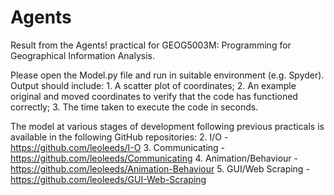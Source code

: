 # Agents
Result from the Agents! practical for GEOG5003M: Programming for Geographical Information Analysis.

Please open the Model.py file and run in suitable environment (e.g. Spyder). Output should include:
	1. A scatter plot of coordinates;
	2. An example original and moved coordinates to verify that the code has functioned correctly;
	3. The time taken to execute the code in seconds.

The model at various stages of development following previous practicals is available in the following GitHub repositories:
2. I/O - https://github.com/leoleeds/I-O
3. Communicating - https://github.com/leoleeds/Communicating
4. Animation/Behaviour - https://github.com/leoleeds/Animation-Behaviour
5. GUI/Web Scraping - https://github.com/leoleeds/GUI-Web-Scraping
